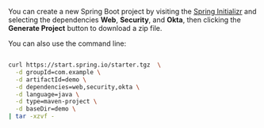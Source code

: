 You can create a new Spring Boot project by visiting the [Spring Initializr](https://start.spring.io) and selecting the dependencies **Web**, **Security**, and **Okta**, then clicking the **Generate Project** button to download a zip file.

You can also use the command line:

```bash

curl https://start.spring.io/starter.tgz  \
  -d groupId=com.example \
  -d artifactId=demo \
  -d dependencies=web,security,okta \
  -d language=java \
  -d type=maven-project \
  -d baseDir=demo \
| tar -xzvf -
```
